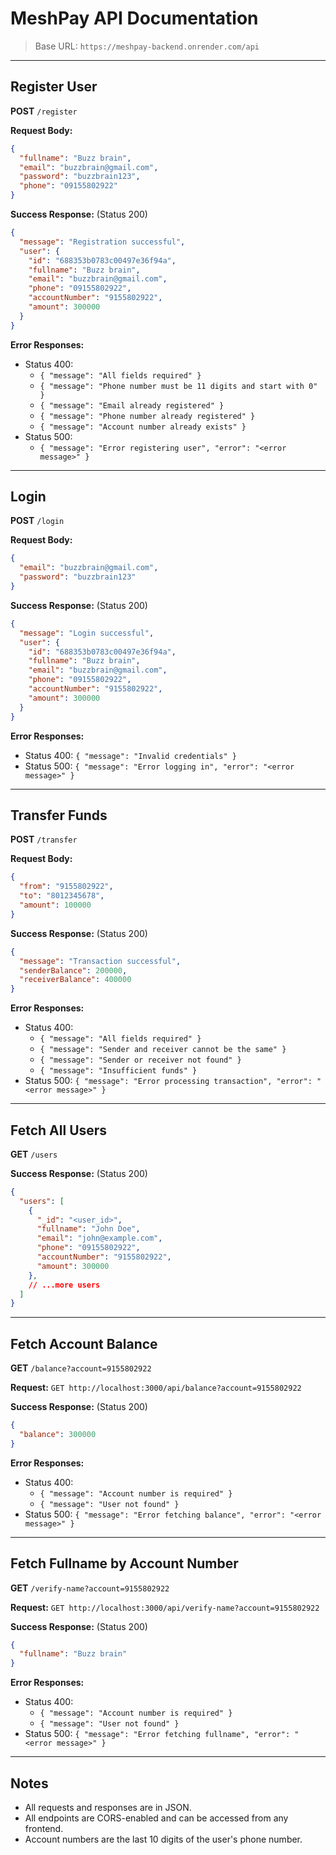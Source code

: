 
# MeshPay API Documentation

> Base URL: `https://meshpay-backend.onrender.com/api`

---

## Register User

**POST** `/register`

**Request Body:**
```json
{
  "fullname": "Buzz brain",
  "email": "buzzbrain@gmail.com",
  "password": "buzzbrain123",
  "phone": "09155802922"
}
```

**Success Response:** (Status 200)
```json
{
  "message": "Registration successful",
  "user": {
    "id": "688353b0783c00497e36f94a",
    "fullname": "Buzz brain",
    "email": "buzzbrain@gmail.com",
    "phone": "09155802922",
    "accountNumber": "9155802922",
    "amount": 300000
  }
}
```

**Error Responses:**
- Status 400:
  - `{ "message": "All fields required" }`
  - `{ "message": "Phone number must be 11 digits and start with 0" }`
  - `{ "message": "Email already registered" }`
  - `{ "message": "Phone number already registered" }`
  - `{ "message": "Account number already exists" }`
- Status 500:
  - `{ "message": "Error registering user", "error": "<error message>" }`

---

## Login

**POST** `/login`

**Request Body:**
```json
{
  "email": "buzzbrain@gmail.com",
  "password": "buzzbrain123"
}
```

**Success Response:** (Status 200)
```json
{
  "message": "Login successful",
  "user": {
    "id": "688353b0783c00497e36f94a",
    "fullname": "Buzz brain",
    "email": "buzzbrain@gmail.com",
    "phone": "09155802922",
    "accountNumber": "9155802922",
    "amount": 300000
  }
}
```

**Error Responses:**
- Status 400: `{ "message": "Invalid credentials" }`
- Status 500: `{ "message": "Error logging in", "error": "<error message>" }`

---

## Transfer Funds

**POST** `/transfer`

**Request Body:**
```json
{
  "from": "9155802922",
  "to": "8012345678",
  "amount": 100000
}
```

**Success Response:** (Status 200)
```json
{
  "message": "Transaction successful",
  "senderBalance": 200000,
  "receiverBalance": 400000
}
```

**Error Responses:**
- Status 400:
  - `{ "message": "All fields required" }`
  - `{ "message": "Sender and receiver cannot be the same" }`
  - `{ "message": "Sender or receiver not found" }`
  - `{ "message": "Insufficient funds" }`
- Status 500: `{ "message": "Error processing transaction", "error": "<error message>" }`

---

## Fetch All Users

**GET** `/users`

**Success Response:** (Status 200)
```json
{
  "users": [
    {
      "_id": "<user_id>",
      "fullname": "John Doe",
      "email": "john@example.com",
      "phone": "09155802922",
      "accountNumber": "9155802922",
      "amount": 300000
    },
    // ...more users
  ]
}
```

---

## Fetch Account Balance

**GET** `/balance?account=9155802922`

**Request:**
`GET http://localhost:3000/api/balance?account=9155802922`

**Success Response:** (Status 200)
```json
{
  "balance": 300000
}
```

**Error Responses:**
- Status 400:
  - `{ "message": "Account number is required" }`
  - `{ "message": "User not found" }`
- Status 500: `{ "message": "Error fetching balance", "error": "<error message>" }`

---

## Fetch Fullname by Account Number

**GET** `/verify-name?account=9155802922`

**Request:**
`GET http://localhost:3000/api/verify-name?account=9155802922`

**Success Response:** (Status 200)
```json
{
  "fullname": "Buzz brain"
}
```

**Error Responses:**
- Status 400:
  - `{ "message": "Account number is required" }`
  - `{ "message": "User not found" }`
- Status 500: `{ "message": "Error fetching fullname", "error": "<error message>" }`

---

## Notes
- All requests and responses are in JSON.
- All endpoints are CORS-enabled and can be accessed from any frontend.
- Account numbers are the last 10 digits of the user's phone number.

